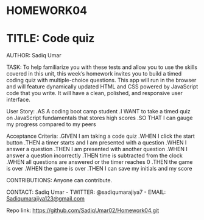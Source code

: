 # HOMEWORK04

# TITLE: Code quiz

AUTHOR: 
Sadiq Umar

TASK:
To help familiarize you with these tests and allow you to use the skills covered in this unit, this week’s homework invites you to build a timed coding quiz with multiple-choice questions. This app will run in the browser and will feature dynamically updated HTML and CSS powered by JavaScript code that you write. It will have a clean, polished, and responsive user interface.

User Story:
.AS A coding boot camp student
.I WANT to take a timed quiz on JavaScript fundamentals that stores high scores
.SO THAT I can gauge my progress compared to my peers

Acceptance Criteria:
.GIVEN I am taking a code quiz
.WHEN I click the start button
.THEN a timer starts and I am presented with a question
.WHEN I answer a question
.THEN I am presented with another question
.WHEN I answer a question incorrectly
.THEN time is subtracted from the clock
.WHEN all questions are answered or the timer reaches 0
.THEN the game is over
.WHEN the game is over
.THEN I can save my initials and my score

CONTRIBUTIONS: Anyone can contribute.

CONTACT: 
Sadiq Umar - TWITTER: @sadiqumarajiya7 - EMAIL: Sadiqumarajiya123@gmail.com  

Repo link:
https://github.com/SadiqUmar02/Homework04.git


